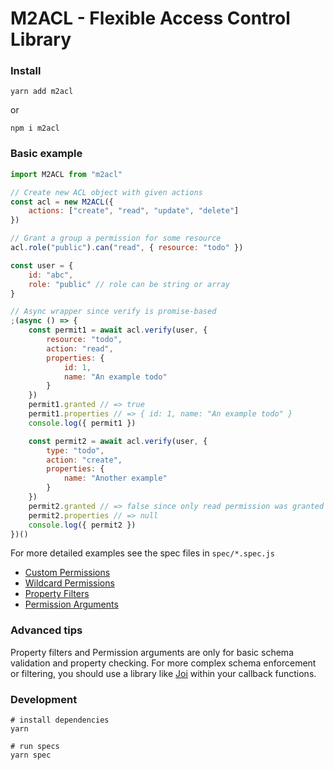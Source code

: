 # M2ACL - Flexible Access Control Library

### Install

    yarn add m2acl

or

    npm i m2acl

### Basic example

```javascript
import M2ACL from "m2acl"

// Create new ACL object with given actions
const acl = new M2ACL({
    actions: ["create", "read", "update", "delete"]
})

// Grant a group a permission for some resource
acl.role("public").can("read", { resource: "todo" })

const user = {
    id: "abc",
    role: "public" // role can be string or array
}

// Async wrapper since verify is promise-based
;(async () => {
    const permit1 = await acl.verify(user, {
        resource: "todo",
        action: "read",
        properties: {
            id: 1,
            name: "An example todo"
        }
    })
    permit1.granted // => true
    permit1.properties // => { id: 1, name: "An example todo" }
    console.log({ permit1 })

    const permit2 = await acl.verify(user, {
        type: "todo",
        action: "create",
        properties: {
            name: "Another example"
        }
    })
    permit2.granted // => false since only read permission was granted
    permit2.properties // => null
    console.log({ permit2 })
})()
```

For more detailed examples see the spec files in `spec/*.spec.js`

-   [Custom Permissions](./spec/custom.spec.js)
-   [Wildcard Permissions](./spec/wildcard.spec.js)
-   [Property Filters](./spec/property-filter.spec.js)
-   [Permission Arguments](./spec/permission-args.spec.js)

### Advanced tips

Property filters and Permission arguments are only for basic schema validation
and property checking. For more complex schema enforcement or filtering, you
should use a library like [Joi](https://joi.dev/) within your callback
functions.

### Development

    # install dependencies
    yarn

    # run specs
    yarn spec
